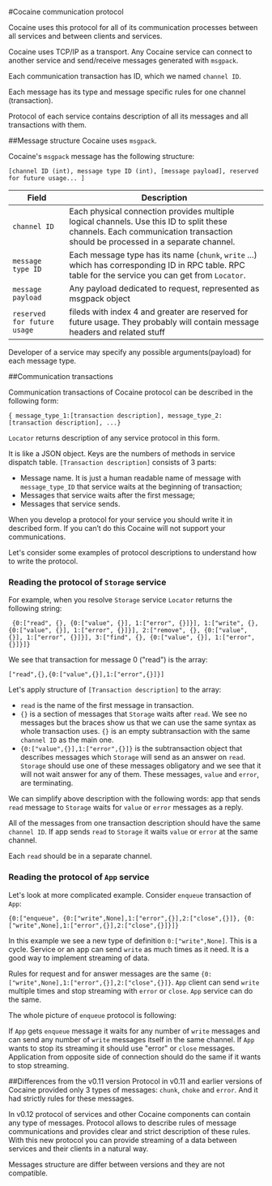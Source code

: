 ﻿#Cocaine communication protocol

Cocaine uses this protocol for all of its communication processes between all services and between clients and services.

Cocaine uses TCP/IP as a transport. Any Cocaine service can connect to another service and send/receive messages generated with ``msgpack``.

Each communication transaction has ID, which we named ``channel ID``.

Each message has its type and message specific rules for one channel (transaction).

Protocol of each service contains description of all its messages and all transactions with them.

##Message structure
Cocaine uses ``msgpack``.

Cocaine's ``msgpack`` message has the following structure:

```
[channel ID (int), message type ID (int), [message payload], reserved for future usage... ]
```

|Field|Description|
|-----------|-----------|
|``channel ID``|  Each physical connection provides multiple logical channels. Use this ID to split these channels. Each communication transaction should be processed in a separate channel. |
|``message type ID``| Each message type has its name (``chunk``, ``write`` ...) which has corresponding ID in RPC table. RPC table for the service you can get from ``Locator``. |
|``message payload``| Any payload dedicated to request, represented as msgpack object |
|``reserved for future usage``| fileds with index 4 and greater are reserved for future usage. They probably will contain message headers and related stuff |

Developer of a service may specify any possible arguments(payload) for each message type.

##Communication transactions

Communication transactions of Cocaine protocol can be described in the following form:

```
{ message_type_1:[transaction description], message_type_2:[transaction description], ...}
```

``Locator`` returns description of any service protocol in this form.

It is like a JSON object. Keys are the numbers of methods in service dispatch table. ``[Transaction description]`` consists of 3 parts:
  * Message name. It is just a human readable name of message with ``message_type_ID`` that service waits at the beginning of transaction;
  * Messages that service waits after the first message;
  * Messages that service sends.

When you develop a protocol for your service you should write it in described form. If you can’t do this Cocaine will not support your communications.

Let's consider some examples of protocol descriptions to understand how to write the protocol.

### Reading the protocol of ``Storage`` service

For example, when you resolve ``Storage`` service ``Locator`` returns the following string:

```
 {0:["read", {}, {0:["value", {}], 1:["error", {}]}], 1:["write", {}, {0:["value", {}], 1:["error", {}]}], 2:["remove", {}, {0:["value", {}], 1:["error", {}]}], 3:["find", {}, {0:["value", {}], 1:["error", {}]}]}
```

We see that transaction for message 0 ("read") is the array:

```
["read",{},{0:["value",{}],1:["error",{}]}]
```

Let's apply structure of ``[Transaction description]`` to the array:
  * ``read`` is the name of the first message in transaction.
  * ``{}`` is a section of messages that ``Storage`` waits after ``read``. We see no messages but the braces show us that we can use the same syntax as whole transaction uses. ``{}`` is an empty subtransaction with the same ``channel ID`` as the main one.
  * ``{0:["value",{}],1:["error",{}]}`` is the subtransaction object that describes messages which ``Storage`` will send as an answer on ``read``. ``Storage`` should use one of these messages obligatory and we see that it will not wait answer for any of them. These messages, ``value`` and ``error``, are terminating.

We can simplify above description with the following words: app that sends ``read`` message to ``Storage`` waits for ``value`` or ``error`` messages as a reply. 

All of the messages from one transaction description should have the same ``channel ID``. If app sends ``read`` to ``Storage`` it waits ``value`` or ``error`` at the same channel. 

Each ``read`` should be in a separate channel.

### Reading the protocol of ``App`` service

Let's look at more complicated example. Consider ``enqueue`` transaction of ``App``:

```
{0:["enqueue", {0:["write",None],1:["error",{}],2:["close",{}]}, {0:["write",None],1:["error",{}],2:["close",{}]}]}
```

In this example we see a new type of definition ``0:["write",None]``. This is a cycle. Service or an app can send ``write`` as much times as it need. It is a good way to implement streaming of data.

Rules for request and for answer messages are the same ``{0:["write",None],1:["error",{}],2:["close",{}]}``. ``App`` client can send ``write`` multiple times and stop streaming with ``error`` or ``close``. ``App`` service can do the same.

The whole picture of ``enqueue`` protocol is following:

If ``App`` gets ``enqueue`` message it waits for any number of ``write`` messages and can send any number of ``write`` messages itself in the same channel. If ``App`` wants to stop its streaming it should use "error" or ``close`` messages. Application from opposite side of connection should do the same if it wants to stop streaming.


##Differences from the v0.11 version
Protocol in v0.11 and earlier versions of Cocaine provided only 3 types of messages: ``chunk``, ``choke`` and ``error``. And it had strictly rules for these messages. 

In v0.12 protocol of services and other Cocaine components can contain any type of messages. Protocol allows to describe rules of message communications and provides clear and strict description of these rules. With this new protocol you can provide streaming of a data between services and their clients in a natural way. 

Messages structure are differ between versions and they are not compatible.

